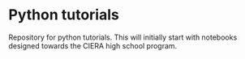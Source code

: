 # Python tutorials
Repository for python tutorials.
This will initially start with notebooks designed towards the CIERA high school program.

